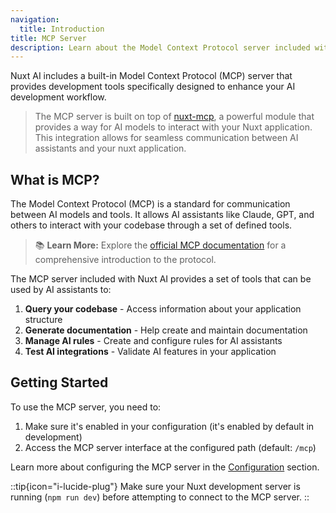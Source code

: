 ```yaml
---
navigation:
  title: Introduction
title: MCP Server
description: Learn about the Model Context Protocol server included with Nuxt AI.
---
```


Nuxt AI includes a built-in Model Context Protocol (MCP) server that provides development tools specifically designed to enhance your AI development workflow.

> The MCP server is built on top of [nuxt-mcp](https://github.com/antfu/nuxt-mcp), a powerful module that provides a way for AI models to interact with your Nuxt application. This integration allows for seamless communication between AI assistants and your nuxt application.

## What is MCP?

The Model Context Protocol (MCP) is a standard for communication between AI models and tools. It allows AI assistants like Claude, GPT, and others to interact with your codebase through a set of defined tools.

> 📚 **Learn More:** Explore the [official MCP documentation](https://modelcontextprotocol.io/introduction) for a comprehensive introduction to the protocol.

The MCP server included with Nuxt AI provides a set of tools that can be used by AI assistants to:

1. **Query your codebase** - Access information about your application structure
2. **Generate documentation** - Help create and maintain documentation
3. **Manage AI rules** - Create and configure rules for AI assistants
4. **Test AI integrations** - Validate AI features in your application

## Getting Started

To use the MCP server, you need to:

1. Make sure it's enabled in your configuration (it's enabled by default in development)
2. Access the MCP server interface at the configured path (default: `/mcp`)

Learn more about configuring the MCP server in the [Configuration](/docs/mcp-server/configuration) section.

::tip{icon="i-lucide-plug"}
Make sure your Nuxt development server is running (`npm run dev`) before attempting to connect to the MCP server.
::
